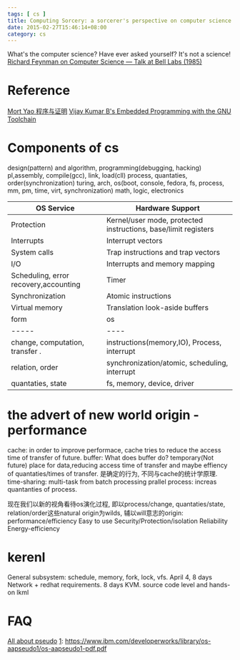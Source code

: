 ```yaml
---
tags: [ cs ] 
title: Computing Sorcery: a sorcerer's perspective on computer science
date: 2015-02-27T15:46:14+08:00 
category: cs
---
```


[0]: https://www.youtube.com/watch?v=lL4wg6ZAFIM
[1]: https://github.com/shadowsocks/shadowsocks/tree/master

What's the computer science? Have ever asked yourself? It's not a science! 
[Richard Feynman on Computer Science — Talk at Bell Labs (1985)][0]

# Reference
[Mort Yao 程序与证明](http://www.tuicool.com/articles/YRZvem)
[Vijay Kumar B's Embedded Programming with the GNU Toolchain](http://www.bravegnu.org/gnu-eprog/)

# Components of cs
design(pattern) and algorithm, programming(debugging, hacking)
pl,assembly, compile(gcc), link, load(cll)
process, quantaties, order(synchronization)
turing, arch, os(boot, console, fedora, fs, process, mm, pm, time, virt, synchronization)
math, logic, electronics

OS Service | Hardware Support
------------|-------------------------------------
Protection  | Kernel/user mode, protected instructions, base/limit registers
Interrupts  | Interrupt vectors
System calls  | Trap instructions and trap vectors
I/O  | Interrupts and memory mapping
Scheduling, error recovery,accounting  | Timer
Synchronization  | Atomic instructions
Virtual memory  | Translation look-aside buffers
form | os
-----|----
change, computation, transfer . | instructions(memory,IO), Process, interrupt
relation, order | synchronization/atomic, scheduling, interrupt
quantaties, state | fs, memory, device, driver
# the advert of new world origin - performance
cache: in order to improve performace, cache tries to reduce the access time of transfer of future.
buffer: What does buffer do? temporary(Not future) place for data,reducing access time of transfer and 
maybe effiency of quantaties/times of transfer. 是确定的行为, 不同与cache的统计学原理.
time-sharing: multi-task from batch processing
prallel process: increas quantanties of process.

现在我们以新的视角看待os演化过程, 即以process/change, quantaties/state, relation/order这些natural origin为wilds,
辅以will意志的origin: 
performance/efficiency
Easy to use
Security/Protection/isolation
Reliability
Energy-efficiency

# kerenl
General subsystem: schedule, memory, fork, lock, vfs. April 4, 8 days
Network + redhat requirements. 8 days
KVM. source code level and hands-on lkml

# FAQ
[All about pseudo][1]
[1]: https://www.ibm.com/developerworks/library/os-aapseudo1/os-aapseudo1-pdf.pdf
